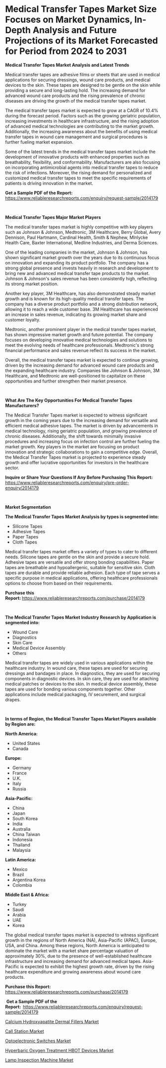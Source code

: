 <p><h1>Medical Transfer Tapes Market Size Focuses on Market Dynamics, In-Depth Analysis and Future Projections of its Market Forecasted for Period from 2024 to 2031</h1></p><p><strong>Medical Transfer Tapes Market Analysis and Latest Trends</strong></p>
<p><p>Medical transfer tapes are adhesive films or sheets that are used in medical applications for securing dressings, wound care products, and medical devices to the skin. These tapes are designed to be gentle on the skin while providing a secure and long-lasting hold. The increasing demand for advanced wound care products and the rising prevalence of chronic diseases are driving the growth of the medical transfer tapes market.</p><p>The medical transfer tapes market is expected to grow at a CAGR of 10.4% during the forecast period. Factors such as the growing geriatric population, increasing investments in healthcare infrastructure, and the rising adoption of advanced medical technologies are contributing to the market growth. Additionally, the increasing awareness about the benefits of using medical transfer tapes in wound care management and surgical procedures is further fueling market expansion.</p><p>Some of the latest trends in the medical transfer tapes market include the development of innovative products with enhanced properties such as breathability, flexibility, and conformability. Manufacturers are also focusing on incorporating antimicrobial agents into medical transfer tapes to reduce the risk of infections. Moreover, the rising demand for personalized and customized medical transfer tapes to meet the specific requirements of patients is driving innovation in the market.</p></p>
<p><strong>Get a Sample PDF of the Report:&nbsp;</strong> <a href="https://www.reliableresearchreports.com/enquiry/request-sample/2014179">https://www.reliableresearchreports.com/enquiry/request-sample/2014179</a></p>
<p>&nbsp;</p>
<p><strong>Medical Transfer Tapes Major Market Players</strong></p>
<p><p>The medical transfer tapes market is highly competitive with key players such as Johnson & Johnson, Medtronic, 3M Healthcare, Berry Global, Avery Dennison, Paul Hartmann, Cardinal Health, Smith & Nephew, Mlnlycke Health Care, Baxter International, Medline Industries, and Derma Sciences.</p><p>One of the leading companies in the market, Johnson & Johnson, has shown significant market growth over the years due to its continuous focus on innovation and expanding its product portfolio. The company has a strong global presence and invests heavily in research and development to bring new and advanced medical transfer tape products to the market. Johnson & Johnson's sales revenue has been consistently high, reflecting its strong market position.</p><p>Another key player, 3M Healthcare, has also demonstrated steady market growth and is known for its high-quality medical transfer tapes. The company has a diverse product portfolio and a strong distribution network, allowing it to reach a wide customer base. 3M Healthcare has experienced an increase in sales revenue, indicating its growing market share and customer loyalty.</p><p>Medtronic, another prominent player in the medical transfer tapes market, has shown impressive market growth and future potential. The company focuses on developing innovative medical technologies and solutions to meet the evolving needs of healthcare professionals. Medtronic's strong financial performance and sales revenue reflect its success in the market.</p><p>Overall, the medical transfer tapes market is expected to continue growing, driven by the increasing demand for advanced wound care products and the expanding healthcare industry. Companies like Johnson & Johnson, 3M Healthcare, and Medtronic are well-positioned to capitalize on these opportunities and further strengthen their market presence.</p></p>
<p>&nbsp;</p>
<p><strong>What Are The Key Opportunities For Medical Transfer Tapes Manufacturers?</strong></p>
<p><p>The Medical Transfer Tapes market is expected to witness significant growth in the coming years due to the increasing demand for versatile and efficient medical adhesive tapes. The market is driven by advancements in medical technology, rising geriatric population, and growing prevalence of chronic diseases. Additionally, the shift towards minimally invasive procedures and increasing focus on infection control are further fueling the market growth. Key players in the market are focusing on product innovation and strategic collaborations to gain a competitive edge. Overall, the Medical Transfer Tapes market is projected to experience steady growth and offer lucrative opportunities for investors in the healthcare sector.</p></p>
<p><strong>Inquire or Share Your Questions If Any Before Purchasing This Report:</strong> <a href="https://www.reliableresearchreports.com/enquiry/pre-order-enquiry/2014179">https://www.reliableresearchreports.com/enquiry/pre-order-enquiry/2014179</a></p>
<p>&nbsp;</p>
<p><strong>Market Segmentation</strong></p>
<p><strong>The Medical Transfer Tapes Market Analysis by types is segmented into:</strong></p>
<p><ul><li>Silicone Tapes</li><li>Adhesive Tapes</li><li>Paper Tapes</li><li>Cloth Tapes</li></ul></p>
<p><p>Medical transfer tapes market offers a variety of types to cater to different needs. Silicone tapes are gentle on the skin and provide a secure hold. Adhesive tapes are versatile and offer strong bonding capabilities. Paper tapes are breathable and hypoallergenic, suitable for sensitive skin. Cloth tapes are durable and provide reliable adhesion. Each type of tape serves a specific purpose in medical applications, offering healthcare professionals options to choose from based on their requirements.</p></p>
<p><strong>Purchase this Report:&nbsp;</strong><a href="https://www.reliableresearchreports.com/purchase/2014179">https://www.reliableresearchreports.com/purchase/2014179</a></p>
<p>&nbsp;</p>
<p><strong>The Medical Transfer Tapes Market Industry Research by Application is segmented into:</strong></p>
<p><ul><li>Wound Care</li><li>Diagnostics</li><li>Skin Care</li><li>Medical Device Assembly</li><li>Others</li></ul></p>
<p><p>Medical transfer tapes are widely used in various applications within the healthcare industry. In wound care, these tapes are used for securing dressings and bandages in place. In diagnostics, they are used for securing components in diagnostic devices. In skin care, they are used for attaching medical patches or devices to the skin. In medical device assembly, these tapes are used for bonding various components together. Other applications include medical packaging, IV securement, and surgical drapes.</p></p>
<p>&nbsp;</p>
<p><strong>In terms of Region, the Medical Transfer Tapes Market Players available by Region are:</strong></p>
<p>
    <p> <strong> North America: </strong>
        <ul>
            <li>United States</li>
            <li>Canada</li>
        </ul>
        </p> 
    <p> <strong> Europe: </strong>
        <ul>
            <li>Germany</li>
            <li>France</li>
            <li>U.K.</li>
            <li>Italy</li>
            <li>Russia</li>
        </ul>
        </p> 
    <p> <strong> Asia-Pacific: </strong>
        <ul>
            <li>China</li>
            <li>Japan</li>
            <li>South Korea</li>
            <li>India</li>
            <li>Australia</li>
            <li>China Taiwan</li>
            <li>Indonesia</li>
            <li>Thailand</li>
            <li>Malaysia</li>
        </ul>
        </p> 
    <p> <strong> Latin America: </strong>
        <ul>
            <li>Mexico</li>
            <li>Brazil</li>
            <li>Argentina Korea</li>
            <li>Colombia</li>
        </ul>
        </p> 
    <p> <strong> Middle East & Africa: </strong>
        <ul>
            <li>Turkey</li>
            <li>Saudi</li>
            <li>Arabia</li>
            <li>UAE</li>
            <li>Korea</li>
        </ul>
    </p>
    </p>
<p><p>The global medical transfer tapes market is expected to witness significant growth in the regions of North America (NA), Asia-Pacific (APAC), Europe, USA, and China. Among these regions, North America is anticipated to dominate the market with a market share percentage valuation of approximately 30%, due to the presence of well-established healthcare infrastructure and increasing demand for advanced medical tapes. Asia-Pacific is expected to exhibit the highest growth rate, driven by the rising healthcare expenditure and growing awareness about wound care products.</p></p>
<p><strong>Purchase this Report: </strong><a href="https://www.reliableresearchreports.com/purchase/2014179">https://www.reliableresearchreports.com/purchase/2014179</a></p>
<p>&nbsp;<strong>Get a Sample PDF of the Report:&nbsp;&nbsp;</strong><a href="https://www.reliableresearchreports.com/enquiry/request-sample/2014179">https://www.reliableresearchreports.com/enquiry/request-sample/2014179</a></p>
<p><strong></strong></p>
<p><p><a href="https://github.com/sonuprakash1/Market-Research-Report-List-1/blob/main/calcium-hydroxyapatite-dermal-fillers-market.md">Calcium Hydroxyapatite Dermal Fillers Market</a></p><p><a href="https://issuu.com/reportprime-2/docs/call-station-market-size-2030.pptx">Call Station Market</a></p><p><a href="https://view.publitas.com/reportprime-1/optoelectronic-switches-market-size-share-trends-analysis-report-by-material-by-type-by-end-user-by-region-and-segment-forecasts-2024-2031/">Optoelectronic Switches Market</a></p><p><a href="https://github.com/Whitneyboyettebo9kiw7yr13/Market-Research-Report-List-1/blob/main/hyperbaric-oxygen-treatment-hbot-devices-market.md">Hyperbaric Oxygen Treatment HBOT Devices Market</a></p><p><a href="https://issuu.com/reportprime-2/docs/lamp-inspection-machine-market-size-2030.pptx">Lamp Inspection Machine Market</a></p></p>